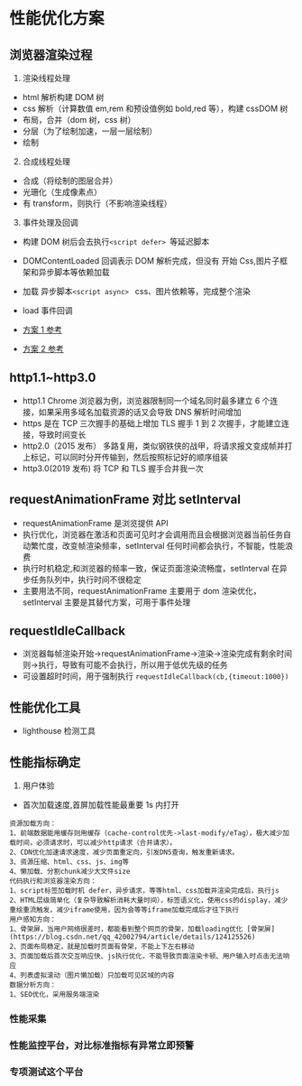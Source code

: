 # 性能优化方案

## 浏览器渲染过程

1. 渲染线程处理

- html 解析构建 DOM 树
- css 解析（计算数值 em,rem 和预设值例如 bold,red 等），构建 cssDOM 树
- 布局，合并（dom 树，css 树）
- 分层（为了绘制加速，一层一层绘制）
- 绘制

2. 合成线程处理

- 合成（将绘制的图层合并）
- 光珊化（生成像素点）
- 有 transform，则执行（不影响渲染线程）

3. 事件处理及回调

- 构建 DOM 树后会去执行`<script defer> `等延迟脚本
- DOMContentLoaded 回调表示 DOM 解析完成，但没有 开始 Css,图片子框架和异步脚本等依赖加载
- 加载 异步脚本`<script async> ` css、图片依赖等，完成整个渲染
- load 事件回调

- [方案 1 参考](https://blog.csdn.net/chaoPerson/article/details/130743570)
- [方案 2 参考](https://blog.csdn.net/Likestarr/article/details/134690180)

## http1.1~http3.0

- http1.1 Chrome 浏览器为例，浏览器限制同一个域名同时最多建立 6 个连接，如果采用多域名加载资源的话又会导致 DNS 解析时间增加
- https 是在 TCP 三次握手的基础上增加 TLS 握手 1 到 2 次握手，才能建立连接，导致时间变长
- http2.0（2015 发布） 多路复用，类似钢铁侠的战甲，将请求报文变成帧并打上标记，可以同时分开传输到，然后按照标记好的顺序组装
- http3.0(2019 发布) 将 TCP 和 TLS 握手合并我一次

## requestAnimationFrame 对比 setInterval

- requestAnimationFrame 是浏览提供 API
- 执行优化，浏览器在激活和页面可见时才会调用而且会根据浏览器当前任务自动繁忙度，改变帧渲染频率，setInterval 任何时间都会执行，不智能，性能浪费
- 执行时机稳定,和浏览器的频率一致，保证页面渲染流畅度，setInterval 在异步任务队列中，执行时间不很稳定
- 主要用法不同，requestAnimationFrame 主要用于 dom 渲染优化，setInterval 主要是其替代方案，可用于事件处理

## requestIdleCallback

- 浏览器每帧渲染开始->requestAnimationFrame->渲染->渲染完成有剩余时间则->执行，导致有可能不会执行，所以用于低优先级的任务
- 可设置超时时间，用于强制执行 `requestIdleCallback(cb,{timeout:1000})`

## 性能优化工具

- lighthouse 检测工具

## 性能指标确定

1. 用户体验

- 首次加载速度,首屏加载性能最重要 1s 内打开

```
资源加载方向：
1、前端数据能用缓存则用缓存（cache-control优先->last-modify/eTag），极大减少加载时间，必须请求时，可以减少http请求（合并请求）。
2、CDN优化加速请求速度，减少页面重定向，引发DNS查询，触发重新请求。
3、资源压缩、html、css、js、img等
4、懒加载、分割chunk减少大文件size
代码执行和浏览器渲染方向：
1、script标签加载时机 defer，异步请求，等等html、css加载并渲染完成后，执行js
2、HTML层级简单化（复杂导致解析消耗大量时间），标签语义化，使用css的display，减少重绘重流触发，减少iframe使用，因为会等等iframe加载完成后才往下执行
用户感知方向：
1、骨架屏，当用户网络很差时，都能看到整个网页的骨架，加载loading优化 [骨架屏](https://blog.csdn.net/qq_42002794/article/details/124125526)
2、页面布局稳定，就是加载时页面有骨架，不能上下左右移动
3、页面加载后首次交互响应快、js执行优化，不能导致页面渲染卡顿、用户输入时点击无法响应
4、列表虚拟滚动（图片懒加载）只加载可见区域的内容
数据分析方向：
1、SEO优化，采用服务端渲染

```

### 性能采集

### 性能监控平台，对比标准指标有异常立即预警

### 专项测试这个平台

